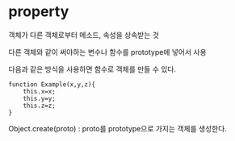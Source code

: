# property

객체가 다른 객체로부터 메소드, 속성을 상속받는 것

다른 객체와 같이 써야하는 변수나 함수를 prototype에 넣어서 사용

다음과 같은 방식을 사용하면 함수로 객체를 만들 수 있다.

```
function Example(x,y,z){
    this.x=x;
    this.y=y;
    this.z=z;
}
```

Object.create(proto) : proto를 prototype으로 가지는 객체를 생성한다.
